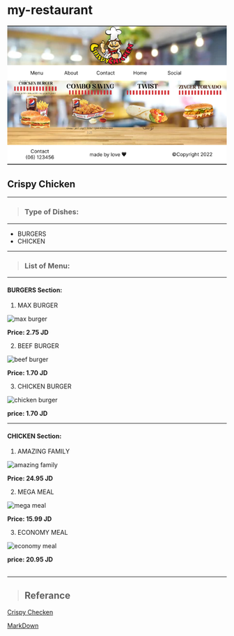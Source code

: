 # my-restaurant

![website](/images/wireframe_img.jpg)

## **Crispy Chicken**
---
>### Type of Dishes:
---

* BURGERS
* CHICKEN

---
>### List of Menu:
---

#### BURGERS Section:
1) MAX BURGER

![max burger](https://crispychicken.rest/wp-content/uploads/2021/11/Crispy-menu-2021-Page-2-06.png)
    
**Price: 2.75 JD**

2) BEEF BURGER

![beef burger](https://crispychicken.rest/wp-content/uploads/2021/11/Crispy-menu-2021-Page-2-07-2-2.png)

**Price: 1.70 JD**

3) CHICKEN BURGER

![chicken burger](https://crispychicken.rest/wp-content/uploads/2021/11/Crispy-menu-2021-Page-2-09-1-1.png)

**price: 1.70 JD**

---

#### CHICKEN Section:
1) AMAZING FAMILY

![amazing family](https://crispychicken.rest/wp-content/uploads/2017/10/Crispy-menu-2021-Page-2-04.png)
    
**Price: 24.95 JD**

2) MEGA MEAL

![mega meal](https://crispychicken.rest/wp-content/uploads/2017/10/Crispy-menu-2021-Page-2-03-1.png)

**Price: 15.99 JD**

3) ECONOMY MEAL

![economy meal](https://crispychicken.rest/wp-content/uploads/2017/10/Crispy-menu-2021-Page-92-02.png)

**price: 20.95 JD**
<br><br>

<hr>

>## Referance

[Crispy Checken](https://crispychicken.rest/menu/)

[MarkDown](https://www.markdownguide.org/basic-syntax/)